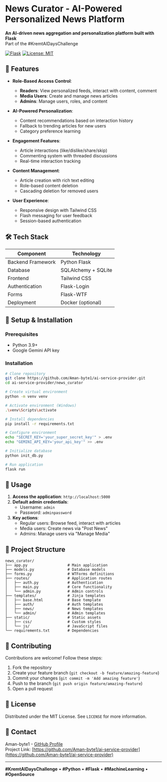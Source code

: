 # News Curator - AI-Powered Personalized News Platform
**An AI-driven news aggregation and personalization platform built with Flask**  
Part of the #KremtAIDaysChallenge

[![Flask](https://img.shields.io/badge/Flask-2.3.2-blue)](https://flask.palletsprojects.com/)
[![License: MIT](https://img.shields.io/badge/License-MIT-yellow.svg)](https://opensource.org/licenses/MIT)

## 🌟 Features
- **Role-Based Access Control**:
  - **Readers**: View personalized feeds, interact with content, comment
  - **Media Users**: Create and manage news articles
  - **Admins**: Manage users, roles, and content
  
- **AI-Powered Personalization**:
  - Content recommendations based on interaction history
  - Fallback to trending articles for new users
  - Category preference learning

- **Engagement Features**:
  - Article interactions (like/dislike/share/skip)
  - Commenting system with threaded discussions
  - Real-time interaction tracking

- **Content Management**:
  - Article creation with rich text editing
  - Role-based content deletion
  - Cascading deletion for removed users

- **User Experience**:
  - Responsive design with Tailwind CSS
  - Flash messaging for user feedback
  - Session-based authentication

## 🛠 Tech Stack
| Component              | Technology           |
|------------------------|----------------------|
| Backend Framework      | Python Flask         |
| Database               | SQLAlchemy + SQLite  |
| Frontend               | Tailwind CSS         |
| Authentication         | Flask-Login          |
| Forms                  | Flask-WTF            |
| Deployment             | Docker (optional)    |

## 🚀 Setup & Installation
### Prerequisites
- Python 3.9+
- Google Gemini API key

### Installation
```bash
# Clone repository
git clone https://github.com/Aman-byte1/ai-service-provider.git
cd ai-service-provider/news_curator

# Create virtual environment
python -m venv venv

# Activate environment (Windows)
.\venv\Scripts\activate

# Install dependencies
pip install -r requirements.txt

# Configure environment
echo "SECRET_KEY='your_super_secret_key'" > .env
echo "GEMINI_API_KEY='your_api_key'" >> .env

# Initialize database
python init_db.py

# Run application
flask run
```

## 🧭 Usage
1. **Access the application**: `http://localhost:5000`
2. **Default admin credentials**: 
   - Username: `admin`
   - Password: `adminpassword`
3. **Key actions**:
   - Regular users: Browse feed, interact with articles
   - Media users: Create news via "Post News"
   - Admins: Manage users via "Manage Media"

## 📂 Project Structure
```
news_curator/
├── app.py                  # Main application
├── models.py               # Database models
├── forms.py                # WTForms definitions
├── routes/                 # Application routes
│   ├── auth.py             # Authentication
│   ├── main.py             # Core functionality
│   └── admin.py            # Admin controls
├── templates/              # Jinja templates
│   ├── base.html           # Base template
│   ├── auth/               # Auth templates
│   ├── news/               # News templates
│   └── admin/              # Admin templates
├── static/                 # Static assets
│   ├── css/                # Custom styles
│   └── js/                 # JavaScript files
└── requirements.txt        # Dependencies
```

## 🤝 Contributing
Contributions are welcome! Follow these steps:
1. Fork the repository
2. Create your feature branch (`git checkout -b feature/amazing-feature`)
3. Commit your changes (`git commit -m 'Add amazing feature'`)
4. Push to the branch (`git push origin feature/amazing-feature`)
5. Open a pull request

## 📜 License
Distributed under the MIT License. See `LICENSE` for more information.

## 📧 Contact
Aman-byte1 - [GitHub Profile](https://github.com/Aman-byte1)  
Project Link: [https://github.com/Aman-byte1/ai-service-provider](https://github.com/Aman-byte1/ai-service-provider)

---

**#KremtAIDaysChallenge** • **#Python** • **#Flask** • **#MachineLearning** • **#OpenSource**
```
